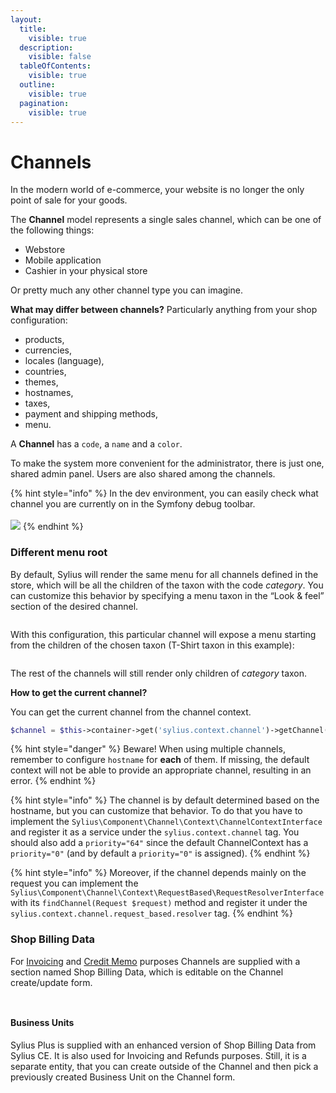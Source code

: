 ```yaml
---
layout:
  title:
    visible: true
  description:
    visible: false
  tableOfContents:
    visible: true
  outline:
    visible: true
  pagination:
    visible: true
---
```


# Channels

In the modern world of e-commerce, your website is no longer the only point of sale for your goods.

The **Channel** model represents a single sales channel, which can be one of the following things:

* Webstore
* Mobile application
* Cashier in your physical store

Or pretty much any other channel type you can imagine.

**What may differ between channels?** Particularly anything from your shop configuration:

* products,
* currencies,
* locales (language),
* countries,
* themes,
* hostnames,
* taxes,
* payment and shipping methods,
* menu.

A **Channel** has a `code`, a `name` and a `color`.

To make the system more convenient for the administrator, there is just one, shared admin panel. Users are also shared among the channels.

{% hint style="info" %}
In the dev environment, you can easily check what channel you are currently on in the Symfony debug toolbar.\
\
![](../../.gitbook/assets/channel_toolbar.webp)
{% endhint %}

### Different menu root

By default, Sylius will render the same menu for all channels defined in the store, which will be all the children of the taxon with the code _category_. You can customize this behavior by specifying a menu taxon in the “Look & feel” section of the desired channel.

<figure><img src="../../.gitbook/assets/channel_menu_taxon.png" alt=""><figcaption></figcaption></figure>

With this configuration, this particular channel will expose a menu starting from the children of the chosen taxon (T-Shirt taxon in this example):

<figure><img src="../../.gitbook/assets/channel_menu_taxon_shop.png" alt=""><figcaption></figcaption></figure>

The rest of the channels will still render only children of _category_ taxon.

**How to get the current channel?**

You can get the current channel from the channel context.

```php
$channel = $this->container->get('sylius.context.channel')->getChannel();
```

{% hint style="danger" %}
Beware! When using multiple channels, remember to configure `hostname` for **each** of them. If missing, the default context will not be able to provide an appropriate channel, resulting in an error.
{% endhint %}

{% hint style="info" %}
The channel is by default determined based on the hostname, but you can customize that behavior. To do that you have to implement the `Sylius\Component\Channel\Context\ChannelContextInterface` and register it as a service under the `sylius.context.channel` tag. You should also add a `priority="64"` since the default ChannelContext has a `priority="0"` (and by default a `priority="0"` is assigned).
{% endhint %}

{% hint style="info" %}
Moreover, if the channel depends mainly on the request you can implement the `Sylius\Component\Channel\Context\RequestBased\RequestResolverInterface` with its `findChannel(Request $request)` method and register it under the `sylius.context.channel.request_based.resolver` tag.
{% endhint %}

### Shop Billing Data

For [Invoicing](https://docs.sylius.com/en/1.13/book/orders/invoices.html) and [Credit Memo](https://docs.sylius.com/en/1.13/book/orders/refunds.html) purposes Channels are supplied with a section named Shop Billing Data, which is editable on the Channel create/update form.

<figure><img src="../../.gitbook/assets/shop_billing_data.png" alt=""><figcaption></figcaption></figure>

<div data-full-width="false"><figure><img src="../../.gitbook/assets/sylius-docs-plusfeature-start (1).png" alt=""><figcaption></figcaption></figure></div>

#### Business Units

Sylius Plus is supplied with an enhanced version of Shop Billing Data from Sylius CE. It is also used for Invoicing and Refunds purposes. Still, it is a separate entity, that you can create outside of the Channel and then pick a previously created Business Unit on the Channel form.

<figure><img src="../../.gitbook/assets/business_units_index.png" alt=""><figcaption></figcaption></figure>

<div data-full-width="false"><figure><img src="../../.gitbook/assets/business_units_edit.png" alt=""><figcaption></figcaption></figure></div>

<div data-full-width="false"><figure><img src="../../.gitbook/assets/channel_business_unit.png" alt=""><figcaption></figcaption></figure></div>

<div data-full-width="false"><figure><img src="../../.gitbook/assets/sylius-docs-plusfeature-end.png" alt=""><figcaption></figcaption></figure></div>
